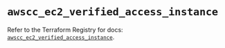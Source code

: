 # `awscc_ec2_verified_access_instance`

Refer to the Terraform Registry for docs: [`awscc_ec2_verified_access_instance`](https://registry.terraform.io/providers/hashicorp/awscc/0.70.0/docs/resources/ec2_verified_access_instance).
